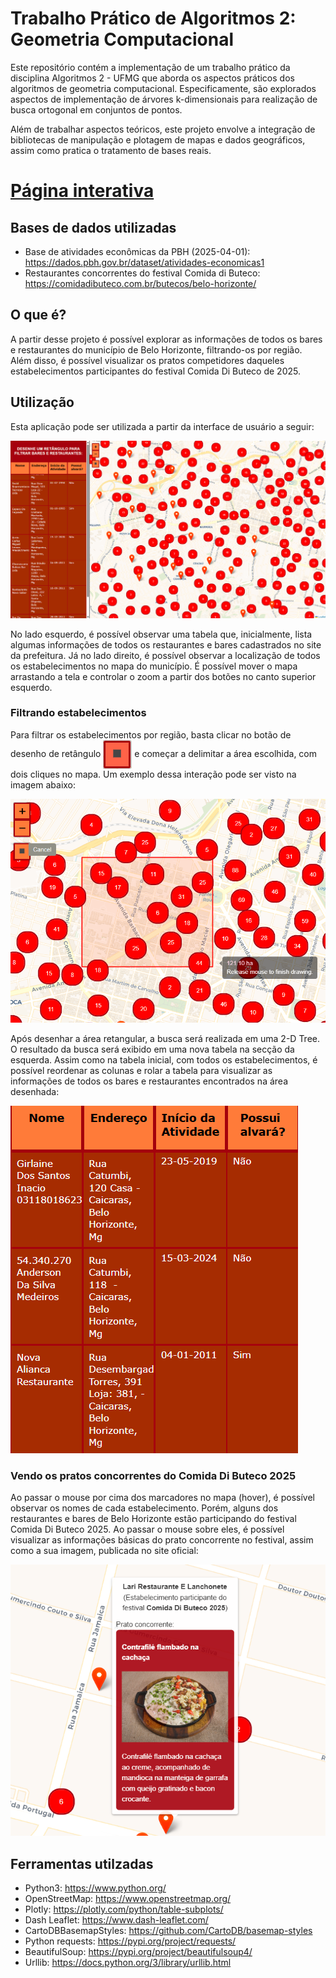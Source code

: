 # Trabalho Prático de Algoritmos 2: Geometria Computacional
Este repositório contém a implementação de um trabalho prático da disciplina Algoritmos 2 - UFMG que aborda os aspectos práticos dos algoritmos de geometria computacional. Especificamente, são explorados aspectos de implementação de árvores k-dimensionais para realização de busca ortogonal em conjuntos de pontos. 

Além de trabalhar aspectos teóricos, este projeto envolve a integração de bibliotecas de manipulação e plotagem de mapas e dados geográficos, assim como pratica o tratamento de bases reais.

# [Página interativa](https://alg2-tp1-b7ke.onrender.com)

## Bases de dados utilizadas
- Base de atividades econômicas da PBH (2025-04-01): https://dados.pbh.gov.br/dataset/atividades-economicas1
- Restaurantes concorrentes do festival Comida di Buteco: https://comidadibuteco.com.br/butecos/belo-horizonte/

## O que é?
A partir desse projeto é possível explorar as informações de todos os bares e restaurantes do município de Belo Horizonte, filtrando-os por região. Além disso, é possível visualizar os pratos competidores daqueles estabelecimentos participantes do festival Comida Di Buteco de 2025.

## Utilização
Esta aplicação pode ser utilizada a partir da interface de usuário a seguir:

![image](./resources/readme_images/ui.png)

No lado esquerdo, é possível observar uma tabela que, inicialmente, lista algumas informações de todos os restaurantes e bares cadastrados no site da prefeitura.
Já no lado direito, é possível observar a localização de todos os estabelecimentos no mapa do município. É possível mover o mapa arrastando a tela e controlar o zoom a partir dos botões no canto superior esquerdo.

### Filtrando estabelecimentos
Para filtrar os estabelecimentos por região, basta clicar no botão de desenho de retângulo <img src="./resources/readme_images/ret_icon.png" alt="draw_rectangle" style="vertical-align: middle;"> e começar a delimitar a área escolhida, com dois cliques no mapa. Um exemplo dessa interação pode ser visto na imagem abaixo:

![image](./resources/readme_images/drawing.png)

Após desenhar a área retangular, a busca será realizada em uma 2-D Tree. O resultado da busca será exibido em uma nova tabela na secção da esquerda. Assim como na tabela inicial, com todos os estabelecimentos, é possível reordenar as colunas e rolar a tabela para visualizar as informações de todos os bares e restaurantes encontrados na área desenhada: 

![image](./resources/readme_images/table.png)

### Vendo os pratos concorrentes do Comida Di Buteco 2025
Ao passar o mouse por cima dos marcadores no mapa (hover), é possível observar os nomes de cada estabelecimento. Porém, alguns dos restaurantes e bares de Belo Horizonte estão participando do festival Comida Di Buteco 2025. Ao passar o mouse sobre eles, é possível visualizar as informações básicas do prato concorrente no festival, assim como a sua imagem, publicada no site oficial:

![image](./resources/readme_images/comida_di_buteco.png)

## Ferramentas utilzadas
- Python3: https://www.python.org/
- OpenStreetMap: https://www.openstreetmap.org/
- Plotly: https://plotly.com/python/table-subplots/
- Dash Leaflet: https://www.dash-leaflet.com/
- CartoDBBasemapStyles: https://github.com/CartoDB/basemap-styles
- Python requests: https://pypi.org/project/requests/
- BeautifulSoup: https://pypi.org/project/beautifulsoup4/
- Urllib: https://docs.python.org/3/library/urllib.html
